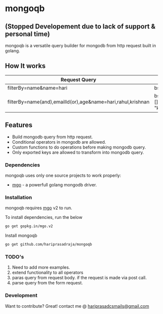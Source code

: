 # mongoqb 
## (Stopped Developement due to lack of support & personal time) 

mongoqb is a versatile query builder for mongodb from http request built in golang.

## How It works

| Request Query            | Monogo DB Query        | Operators |
| ----------------------- | ---------------------- | --------- |
| filterBy=name&name=hari | bson.M{"name": "hari"} | None      |
| filterBy=name(and),emailId(or),age&name=hari,rahul,krishnan|bson.M{"name":bson.M{"$and": []string{"hari", "rahul", "krishnan"}}}| conditional operators|

## Features

- Build mongodb query from http request.
- Conditional operators in mongodb are allowed.
- Custom functions to do operations before making mongodb query.
- Only exported keys are allowed to transform into mongodb query.

### Dependencies

mongoqb uses only one source projects to work properly:

- [mgo] - a powerfull golang mongodb driver.

### Installation

mongoqb requires [mgo](https://labix.org/mgo) v2 to run.

To install dependencies, run the below

```sh
go get gopkg.in/mgo.v2
```

Install mongoqb

```sh
go get github.com/hariprasadraja/mongoqb

```

### TODO's

1. Need to add more examples.
2. extend functionality to all operators
3. paras query from request body. if the request is made via post call. 
4. parse query from the form request. 
### Development

Want to contribute? Great!
contact me @ hariprasadcsmails@gmail.com

[//]: # (These are reference links used in the body of this note and get stripped out when the markdown processor does its job. There is no need to format nicely because it shouldn't be seen. Thanks SO - http://stackoverflow.com/questions/4823468/store-comments-in-markdown-syntax)

   [mgo]: <http://labix.org/mgo>

